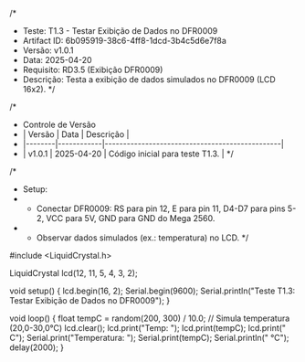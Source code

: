 /*
 * Teste: T1.3 - Testar Exibição de Dados no DFR0009
 * Artifact ID: 6b095919-38c6-4ff8-1dcd-3b4c5d6e7f8a
 * Versão: v1.0.1
 * Data: 2025-04-20
 * Requisito: RD3.5 (Exibição DFR0009)
 * Descrição: Testa a exibição de dados simulados no DFR0009 (LCD 16x2).
 */

/*
 * Controle de Versão
 * | Versão | Data       | Descrição                                      |
 * |--------|------------|------------------------------------------------|
 * | v1.0.1 | 2025-04-20 | Código inicial para teste T1.3.                |
 */

/*
 * Setup:
 * - Conectar DFR0009: RS para pin 12, E para pin 11, D4-D7 para pins 5-2, VCC para 5V, GND para GND do Mega 2560.
 * - Observar dados simulados (ex.: temperatura) no LCD.
 */

#include <LiquidCrystal.h>

LiquidCrystal lcd(12, 11, 5, 4, 3, 2);

void setup() {
  lcd.begin(16, 2);
  Serial.begin(9600);
  Serial.println("Teste T1.3: Testar Exibição de Dados no DFR0009");
}

void loop() {
  float tempC = random(200, 300) / 10.0; // Simula temperatura (20,0-30,0°C)
  lcd.clear();
  lcd.print("Temp: ");
  lcd.print(tempC);
  lcd.print(" C");
  Serial.print("Temperatura: ");
  Serial.print(tempC);
  Serial.println(" °C");
  delay(2000);
}